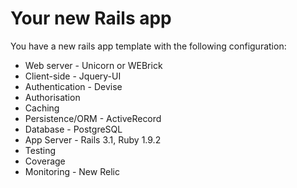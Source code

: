 Your new Rails app
=========
You have a new rails app template with the following configuration:
* Web server - Unicorn or WEBrick
* Client-side - Jquery-UI
* Authentication - Devise
* Authorisation
* Caching
* Persistence/ORM - ActiveRecord
* Database - PostgreSQL
* App Server - Rails 3.1, Ruby 1.9.2
* Testing
* Coverage
* Monitoring - New Relic
